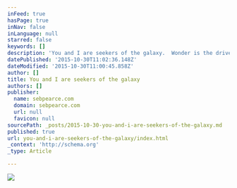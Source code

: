 ```yaml
---
inFeed: true
hasPage: true
inNav: false
inLanguage: null
starred: false
keywords: []
description: 'You and I are seekers of the galaxy.  Wonder is the driver of science. Wisdom is the growth of life-force, and of us.  Nothing is impossible.  It is time to tak'
datePublished: '2015-10-30T11:02:36.148Z'
dateModified: '2015-10-30T11:00:45.858Z'
author: []
title: You and I are seekers of the galaxy
authors: []
publisher:
  name: sebpearce.com
  domain: sebpearce.com
  url: null
  favicon: null
sourcePath: _posts/2015-10-30-you-and-i-are-seekers-of-the-galaxy.md
published: true
url: you-and-i-are-seekers-of-the-galaxy/index.html
_context: 'http://schema.org'
_type: Article

---
```

![](https://the-grid-user-content.s3-us-west-2.amazonaws.com/9eecfc57-70fd-4194-b8bb-4a1c78b130b2.jpg)